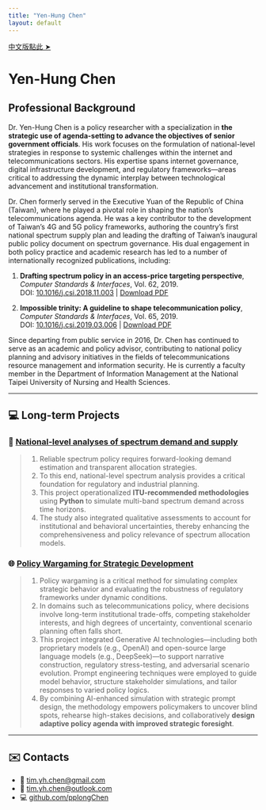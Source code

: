 ```yaml
---
title: "Yen-Hung Chen"
layout: default
---
```

[中文版點此 ➤](index_zh.html)

# Yen-Hung Chen
## Professional Background

Dr. Yen-Hung Chen is a policy researcher with a specialization in **the strategic use of agenda-setting to advance the objectives of senior government officials**. His work focuses on the formulation of national-level strategies in response to systemic challenges within the internet and telecommunications sectors. His expertise spans internet governance, digital infrastructure development, and regulatory frameworks—areas critical to addressing the dynamic interplay between technological advancement and institutional transformation.

Dr. Chen formerly served in the Executive Yuan of the Republic of China (Taiwan), where he played a pivotal role in shaping the nation’s telecommunications agenda. He was a key contributor to the development of Taiwan’s 4G and 5G policy frameworks, authoring the country’s first national spectrum supply plan and leading the drafting of Taiwan’s inaugural public policy document on spectrum governance. His dual engagement in both policy practice and academic research has led to a number of internationally recognized publications, including:

1. **Drafting spectrum policy in an access-price targeting perspective**, *Computer Standards & Interfaces*, Vol. 62, 2019.  
   DOI: [10.1016/j.csi.2018.11.003](https://doi.org/10.1016/j.csi.2018.11.003) \| [Download PDF](j.csi.2018.11.003.pdf)

2. **Impossible trinity: A guideline to shape telecommunication policy**, *Computer Standards & Interfaces*, Vol. 65, 2019.  
   DOI: [10.1016/j.csi.2019.03.006](https://doi.org/10.1016/j.csi.2019.03.006) \| [Download PDF](j.csi.2019.03.006.pdf)

Since departing from public service in 2016, Dr. Chen has continued to serve as an academic and policy advisor, contributing to national policy planning and advisory initiatives in the fields of telecommunications resource management and information security. He is currently a faculty member in the Department of Information Management at the National Taipei University of Nursing and Health Sciences.

---

## 💻 Long-term Projects

### 🔧 [National-level analyses of spectrum demand and supply](#)

> 1. Reliable spectrum policy requires forward-looking demand estimation and transparent allocation strategies.  
> 2. To this end, national-level spectrum analysis provides a critical foundation for regulatory and industrial planning.  
> 3. This project operationalized **ITU-recommended methodologies** using **Python** to simulate multi-band spectrum demand across time horizons.  
> 4. The study also integrated qualitative assessments to account for institutional and behavioral uncertainties, thereby enhancing the comprehensiveness and policy relevance of spectrum allocation models.

### 🌐 [Policy Wargaming for Strategic Development](#)

> 1. Policy wargaming is a critical method for simulating complex strategic behavior and evaluating the robustness of regulatory frameworks under dynamic conditions.  
> 2. In domains such as telecommunications policy, where decisions involve long-term institutional trade-offs, competing stakeholder interests, and high degrees of uncertainty, conventional scenario planning often falls short.  
> 3. This project integrated Generative AI technologies—including both proprietary models (e.g., OpenAI) and open-source large language models (e.g., DeepSeek)—to support narrative construction, regulatory stress-testing, and adversarial scenario evolution. Prompt engineering techniques were employed to guide model behavior, structure stakeholder simulations, and tailor responses to varied policy logics.  
> 4. By combining AI-enhanced simulation with strategic prompt design, the methodology empowers policymakers to uncover blind spots, rehearse high-stakes decisions, and collaboratively **design adaptive policy agenda with improved strategic foresight**.

---

## ✉️ Contacts

- 📧 [tim.yh.chen@gmail.com](mailto:tim.yh.chen@gmail.com)  
- 📧 [tim.yh.chen@outlook.com](mailto:tim.yh.chen@outlook.com)  
- 💻 [github.com/pplongChen](https://github.com/pplongChen)
